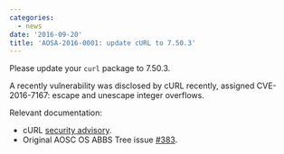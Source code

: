```yaml
---
categories:
  - news
date: '2016-09-20'
title: 'AOSA-2016-0001: update cURL to 7.50.3'
---
```



Please update your `curl` package to 7.50.3.

A recently vulnerability was disclosed by cURL recently, assigned CVE-2016-7167: escape and unescape integer overflows.

Relevant documentation:

- cURL [security advisory](https://curl.haxx.se/docs/adv_20160914.html).
- Original AOSC OS ABBS Tree issue [#383](https://github.com/AOSC-Dev/aosc-os-abbs/issues/383).
